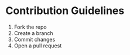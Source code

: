 # Contribution Guidelines
1. Fork the repo
2. Create a branch
3. Commit changes
4. Open a pull request
